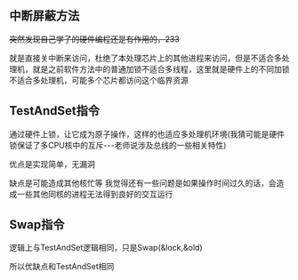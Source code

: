 ## 中断屏蔽方法
~~突然发现自己学了的硬件编程还是有作用的，233~~

就是直接关中断来访问，杜绝了本处理芯片上的其他进程来访问，但是不适合多处理机，就是之前软件方法中的普通加锁不适合多线程，这里就是硬件上的不同加锁不适合多处理机，可能多个芯片都访问这个临界资源

## TestAndSet指令
通过硬件上锁，让它成为原子操作，这样的也适应多处理机环境(我猜可能是硬件锁保证了多CPU核中的互斥---老师说涉及总线的一些相关特性)

优点是实现简单，无漏洞

缺点是可能造成其他核忙等
我觉得还有一些问题是如果操作时间过久的话，会造成一些其他同核的进程无法得到良好的交互运行

## Swap指令
逻辑上与TestAndSet逻辑相同，只是Swap(&lock,&old)

所以优缺点和TestAndSet相同